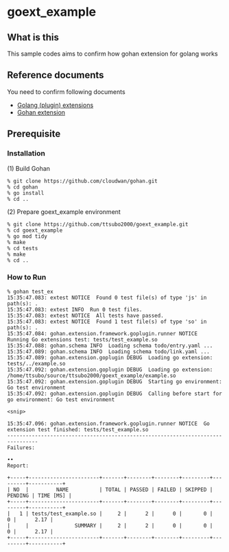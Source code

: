 # goext_example

## What is this

This sample codes aims to confirm how gohan extension for golang works

## Reference documents

You need to confirm following documents

- [Golang (plugin) extensions](https://github.com/cloudwan/gohan/blob/master/docs/golang_extension.md)
- [Gohan extension](https://github.com/cloudwan/gohan/blob/master/docs/extension.md)

## Prerequisite

### Installation

(1) Build Gohan

    % git clone https://github.com/cloudwan/gohan.git
    % cd gohan
    % go install
    % cd ..

(2) Prepare goext_example environment

    % git clone https://github.com/ttsubo2000/goext_example.git
    % cd goext_example 
    % go mod tidy
    % make
    % cd tests
    % make
    % cd ..

### How to Run

    % gohan test_ex
    15:35:47.083: extest NOTICE  Found 0 test file(s) of type 'js' in path(s): .
    15:35:47.083: extest INFO  Run 0 test files.
    15:35:47.083: extest NOTICE  All tests have passed.
    15:35:47.083: extest NOTICE  Found 1 test file(s) of type 'so' in path(s): .
    15:35:47.084: gohan.extension.framework.goplugin.runner NOTICE  Running Go extensions test: tests/test_example.so
    15:35:47.088: gohan.schema INFO  Loading schema todo/entry.yaml ...
    15:35:47.089: gohan.schema INFO  Loading schema todo/link.yaml ...
    15:35:47.089: gohan.extension.goplugin DEBUG  Loading go extension: tests/../example.so
    15:35:47.092: gohan.extension.goplugin DEBUG  Loading go extension: /home/ttsubo/source/ttsubo2000/goext_example/example.so
    15:35:47.092: gohan.extension.goplugin DEBUG  Starting go environment: Go test environment
    15:35:47.092: gohan.extension.goplugin DEBUG  Calling before start for go environment: Go test environment

    <snip>

    15:35:47.096: gohan.extension.framework.goplugin.runner NOTICE  Go extension test finished: tests/test_example.so
    --------------------------------------------------------------------------------
    Failures:

    ••
    Report:

    +-----+-----------------------+-------+--------+--------+---------+---------+-----------+
    | NO  |         NAME          | TOTAL | PASSED | FAILED | SKIPPED | PENDING | TIME [MS] |
    +-----+-----------------------+-------+--------+--------+---------+---------+-----------+
    |   1 | tests/test_example.so |     2 |      2 |      0 |       0 |       0 |      2.17 |
    |     |               SUMMARY |     2 |      2 |      0 |       0 |       0 |      2.17 |
    +-----+-----------------------+-------+--------+--------+---------+---------+-----------+
